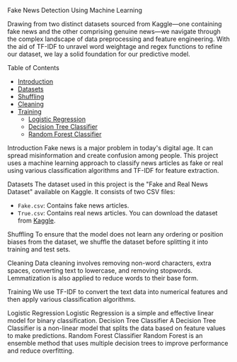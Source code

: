 Fake News Detection Using Machine Learning

Drawing from two distinct datasets sourced from Kaggle—one containing fake news and the other comprising genuine news—we navigate through the complex landscape of data preprocessing and feature engineering. With the aid of TF-IDF to unravel word weightage and regex functions to refine our dataset, we lay a solid foundation for our predictive model.

Table of Contents
- [Introduction](#introduction)
- [Datasets](#datasets)
- [Shuffling](#shuffling)
- [Cleaning](#cleaning)
- [Training](#training)
  - [Logistic Regression](#logistic-regression)
  - [Decision Tree Classifier](#decision-tree-classification)
  - [Random Forest Classifier](#random-forest-classifier)

Introduction
Fake news is a major problem in today's digital age. It can spread misinformation and create confusion among people. This project uses a machine learning approach to classify news articles as fake or real using various classification algorithms and TF-IDF for feature extraction.

Datasets
The dataset used in this project is the "Fake and Real News Dataset" available on Kaggle. It consists of two CSV files:
- `Fake.csv`: Contains fake news articles.
- `True.csv`: Contains real news articles.
You can download the dataset from [Kaggle](https://www.kaggle.com/clmentbisaillon/fake-and-real-news-dataset).


Shuffling
To ensure that the model does not learn any ordering or position biases from the dataset, we shuffle the dataset before splitting it into training and test sets.

Cleaning
Data cleaning involves removing non-word characters, extra spaces, converting text to lowercase, and removing stopwords. Lemmatization is also applied to reduce words to their base form.

Training
We use TF-IDF to convert the text data into numerical features and then apply various classification algorithms.

Logistic Regression
Logistic Regression is a simple and effective linear model for binary classification.
Decision Tree Classifier
A Decision Tree Classifier is a non-linear model that splits the data based on feature values to make predictions.
Random Forest Classifier
Random Forest is an ensemble method that uses multiple decision trees to improve performance and reduce overfitting.

